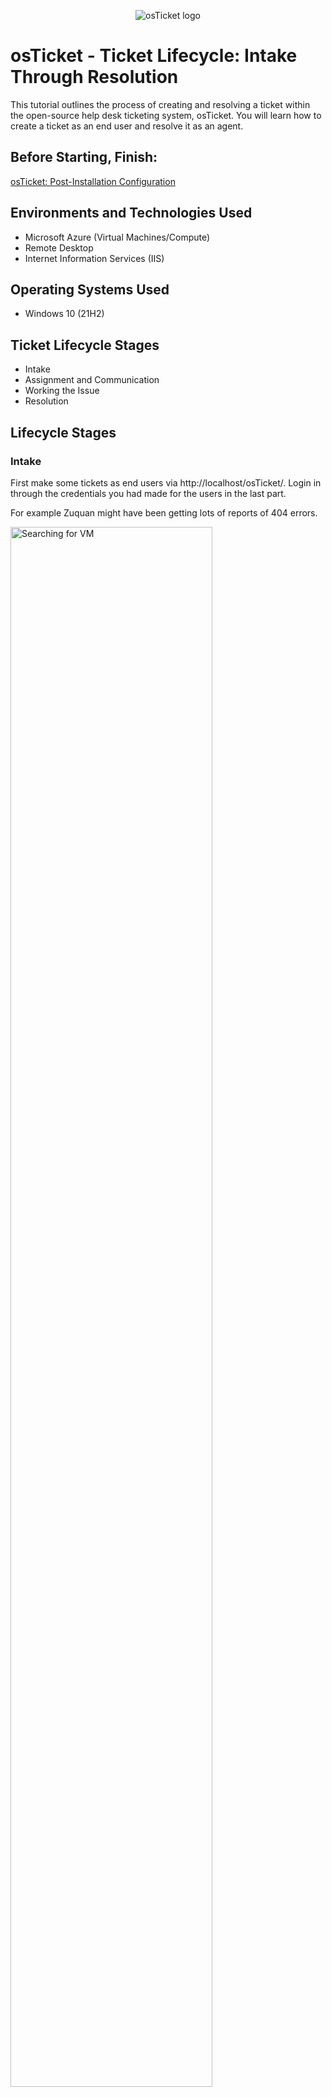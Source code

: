 <p align="center">
<img src="https://i.imgur.com/Clzj7Xs.png" alt="osTicket logo"/>
</p>

<h1>osTicket - Ticket Lifecycle: Intake Through Resolution</h1>
This tutorial outlines the process of creating and resolving a ticket within the open-source help desk ticketing system, osTicket. You will learn how to create a ticket as an end user and resolve it as an agent.
<br />
<h2>Before Starting, Finish:</h2>

[osTicket: Post-Installation Configuration](https://github.com/Kushaltho/post-install-config)

<h2>Environments and Technologies Used</h2>

- Microsoft Azure (Virtual Machines/Compute)
- Remote Desktop
- Internet Information Services (IIS)

<h2>Operating Systems Used </h2>

- Windows 10</b> (21H2)

<h2>Ticket Lifecycle Stages</h2>

- Intake
- Assignment and Communication
- Working the Issue
- Resolution

<h2>Lifecycle Stages</h2>

<h3>Intake</h3>

First make some tickets as end users via http://localhost/osTicket/. Login in through the credentials you had made for the users in the last part.

For example Zuquan might have been getting lots of reports of 404 errors. 

<img src="https://i.imgur.com/kAA387C.png" width="80%" alt="Searching for VM"/>

Create two more tickets out of the help topics like Personal Computer Issues ,General Inquiry, Equipment Request, Password reset. Can also use different users. 

<img src="https://i.imgur.com/LDW6mPI.png" width="80%" alt="Searching for VM"/>
<img src="https://i.imgur.com/LbTXThm.png" width="80%" alt="Searching for VM"/>

<h3>Assignment and Communication</h3>

Now we are going to go through the tickets as an agent.

Go back to the agent panel using this link http://localhost/osTicket/scp/login.php with the credentials you made for the agent.



<img src="https://i.imgur.com/MJrLcal.png" width="80%" alt="Searching for VM"/>


<img src="https://i.imgur.com/3LrKHFP.png" width="80%" alt="Searching for VM"/>

Now our job as an agent would be to make sure that the tickets have the appropriate agent/worker and SLA/priority in the order of when it came.

If it can be resolved by the agent looking though the ticket then they can assign it to themself.



<img src="https://i.imgur.com/IEGp2to.png" width="80%" alt="Searching for VM"/>

<img src="https://i.imgur.com/mv73dgS.png" width="80%" alt="Searching for VM"/>

<img src="https://i.imgur.com/9L0i6oZ.png" width="80%" alt="Searching for VM"/>

<img src="https://i.imgur.com/h5eJttR.png" width="80%" alt="Searching for VM"/>



Since an entire department's work is impeded, the assignments should be high. And we will assign another agent for this ticket.


We will also assign one of the tickets to another agent as an agent.
<img src="https://i.imgur.com/n36IweR.png" width="80%" alt="Searching for VM"/>

<img src="https://i.imgur.com/zxOL8zh.png" width="80%" alt="Searching for VM"/>

This is what it would look like if everything was assigned properly. Although you would normally just work through the ticket all at once if possible.

<img src="https://i.imgur.com/ZAGpjyX.png" width="80%" alt="Searching for VM"/>






<h3>Working the Issue</h3>
SEV-A Ticket

<img src="https://i.imgur.com/tYLjqfW.png" width="80%" alt="Searching for VM"/>

SEV-B Ticket

Since we assigned the ticket to Eveyln it is best practice to write down the changes you made and give a warm hand-off to the person. Which would mean Kevin calling  Eveyln and confirming with her before assigning the ticket to her. 

<img src="https://i.imgur.com/7JUkgkn.png" width="80%" alt="Searching for VM"/>

<img src="https://i.imgur.com/jKMxxrv.png" width="80%" alt="Searching for VM"/>


<h3>Resolution</h3>


SEV-A Ticket


<img src="https://i.imgur.com/JithoNY.png" width="80%" alt="Searching for VM"/>

SEV-B Ticket

<img src="https://i.imgur.com/w1Dy9Ro.png" width="80%" alt="Searching for VM"/>

SEV-C Ticket

Since Kevin knew how to resolve the problem , he didn't need to assign it to someone else or give them an update while trying to figure out the solution.

<img src="https://i.imgur.com/KptsPvs.png" width="80%" alt="Searching for VM"/>

<h2>Finished</h2>
By completing this tutorial, you should now have a deeper understanding of osTickets and how they function from both the user and agent perspectives. You should also know how to configure user and agent settings to meet your needs, as well as how to effectively handle tickets as an agent.



